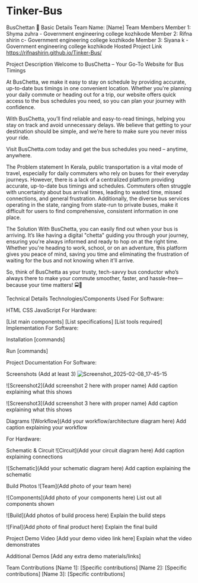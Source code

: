 # Tinker-Bus
BusChettan 🎯
Basic Details
Team Name: [Name]
Team Members
Member 1: Shyma zuhra - Government engineering college kozhikode
Member 2: Rifna shirin c- Government engineering college kozhikode
Member 3: Siyana k - Government engineering college kozhikode
Hosted Project Link
https://rifnashirin.github.io/Tinker-Bus/

Project Description
Welcome to BusChetta – Your Go-To Website for Bus Timings

At BusChetta, we make it easy to stay on schedule by providing accurate, up-to-date bus timings in one convenient location. Whether you're planning your daily commute or heading out for a trip, our website offers quick access to the bus schedules you need, so you can plan your journey with confidence.

With BusChetta, you’ll find reliable and easy-to-read timings, helping you stay on track and avoid unnecessary delays. We believe that getting to your destination should be simple, and we’re here to make sure you never miss your ride.

Visit BusChetta.com today and get the bus schedules you need – anytime, anywhere.

The Problem statement
In Kerala, public transportation is a vital mode of travel, especially for daily commuters who rely on buses for their everyday journeys. However, there is a lack of a centralized platform providing accurate, up-to-date bus timings and schedules. Commuters often struggle with uncertainty about bus arrival times, leading to wasted time, missed connections, and general frustration. Additionally, the diverse bus services operating in the state, ranging from state-run to private buses, make it difficult for users to find comprehensive, consistent information in one place.

The Solution
With BusChetta, you can easily find out when your bus is arriving. It’s like having a digital "chetta" guiding you through your journey, ensuring you're always informed and ready to hop on at the right time. Whether you're heading to work, school, or on an adventure, this platform gives you peace of mind, saving you time and eliminating the frustration of waiting for the bus and not knowing when it'll arrive.

So, think of BusChetta as your trusty, tech-savvy bus conductor who’s always there to make your commute smoother, faster, and hassle-free—because your time matters! 🚍📱

Technical Details
Technologies/Components Used
For Software:

HTML
CSS
JavaScript
For Hardware:

[List main components]
[List specifications]
[List tools required]
Implementation
For Software:

Installation
[commands]

Run
[commands]

Project Documentation
For Software:

Screenshots (Add at least 3)
![Screenshot_2025-02-08_17-45-15](https://github.com/user-attachments/assets/62126397-356b-4a7d-a365-1d00c20d0eeb)


![Screenshot2](Add screenshot 2 here with proper name) Add caption explaining what this shows

![Screenshot3](Add screenshot 3 here with proper name) Add caption explaining what this shows

Diagrams
![Workflow](Add your workflow/architecture diagram here) Add caption explaining your workflow

For Hardware:

Schematic & Circuit
![Circuit](Add your circuit diagram here) Add caption explaining connections

![Schematic](Add your schematic diagram here) Add caption explaining the schematic

Build Photos
![Team](Add photo of your team here)

![Components](Add photo of your components here) List out all components shown

![Build](Add photos of build process here) Explain the build steps

![Final](Add photo of final product here) Explain the final build

Project Demo
Video
[Add your demo video link here] Explain what the video demonstrates

Additional Demos
[Add any extra demo materials/links]

Team Contributions
[Name 1]: [Specific contributions]
[Name 2]: [Specific contributions]
[Name 3]: [Specific contributions]
